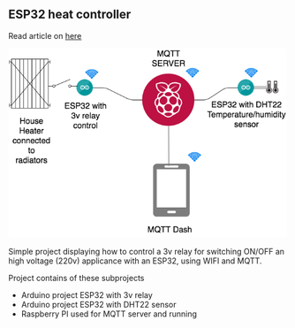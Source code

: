 ESP32 heat controller
----------------------
Read article on [here](https://medium.com/@rasmusschlunsen/hacking-a-heat-controller-with-esp32-mqtt-96eaadb36228)

![Project setup](https://github.com/schlunsen/esp32_heatcontroller/raw/master/assets/Heat%20controller%20project.png)

Simple project displaying how to control a 3v relay for switching ON/OFF an high voltage (220v) applicance with an ESP32, using WIFI and MQTT.

Project contains of these subprojects

* Arduino project ESP32 with 3v relay
* Arduino project  ESP32 with DHT22 sensor
* Raspberry PI used for MQTT server and running 




